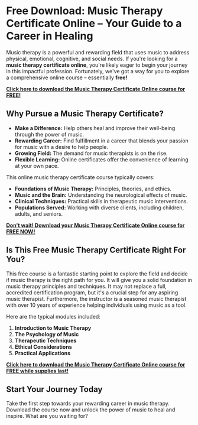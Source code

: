 # Free Download: Music Therapy Certificate Online – Your Guide to a Career in Healing

Music therapy is a powerful and rewarding field that uses music to address physical, emotional, cognitive, and social needs. If you're looking for a **music therapy certificate online**, you're likely eager to begin your journey in this impactful profession. Fortunately, we've got a way for you to explore a comprehensive online course – essentially **free!**

[**Click here to download the Music Therapy Certificate Online course for FREE!**](https://udemywork.com/music-therapy-certificate-online)

## Why Pursue a Music Therapy Certificate?

*   **Make a Difference:** Help others heal and improve their well-being through the power of music.
*   **Rewarding Career:** Find fulfillment in a career that blends your passion for music with a desire to help people.
*   **Growing Field:** The demand for music therapists is on the rise.
*   **Flexible Learning:** Online certificates offer the convenience of learning at your own pace.

This online music therapy certificate course typically covers:

*   **Foundations of Music Therapy:** Principles, theories, and ethics.
*   **Music and the Brain:** Understanding the neurological effects of music.
*   **Clinical Techniques:** Practical skills in therapeutic music interventions.
*   **Populations Served:** Working with diverse clients, including children, adults, and seniors.

[**Don't wait! Download your Music Therapy Certificate Online course for FREE NOW!**](https://udemywork.com/music-therapy-certificate-online)

## Is This Free Music Therapy Certificate Right For You?

This free course is a fantastic starting point to explore the field and decide if music therapy is the right path for you. It will give you a solid foundation in music therapy principles and techniques. It may not replace a full, accredited certification program, but it's a crucial step for any aspiring music therapist. Furthermore, the instructor is a seasoned music therapist with over 10 years of experience helping individuals using music as a tool.

Here are the typical modules included:

1.  **Introduction to Music Therapy**
2.  **The Psychology of Music**
3.  **Therapeutic Techniques**
4.  **Ethical Considerations**
5.  **Practical Applications**

**[Click here to download the Music Therapy Certificate Online course for FREE while supplies last!](https://udemywork.com/music-therapy-certificate-online)**

## Start Your Journey Today

Take the first step towards your rewarding career in music therapy. Download the course now and unlock the power of music to heal and inspire. What are you waiting for?
